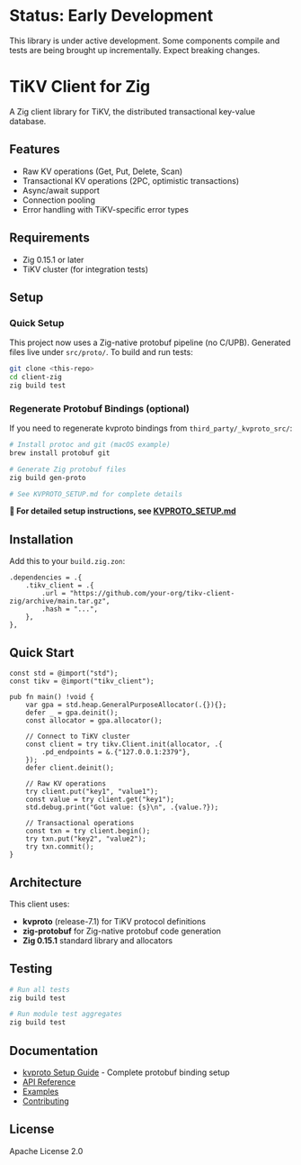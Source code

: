 # Status: Early Development

This library is under active development. Some components compile and tests are being brought up incrementally. Expect breaking changes.

# TiKV Client for Zig

A Zig client library for TiKV, the distributed transactional key-value database.

## Features

- Raw KV operations (Get, Put, Delete, Scan)
- Transactional KV operations (2PC, optimistic transactions)
- Async/await support
- Connection pooling
- Error handling with TiKV-specific error types

## Requirements

- Zig 0.15.1 or later
- TiKV cluster (for integration tests)

## Setup

### Quick Setup
This project now uses a Zig-native protobuf pipeline (no C/UPB). Generated files live under `src/proto/`. To build and run tests:

```bash
git clone <this-repo>
cd client-zig
zig build test
```

### Regenerate Protobuf Bindings (optional)
If you need to regenerate kvproto bindings from `third_party/_kvproto_src/`:

```bash
# Install protoc and git (macOS example)
brew install protobuf git

# Generate Zig protobuf files
zig build gen-proto

# See KVPROTO_SETUP.md for complete details
```

**📖 For detailed setup instructions, see [KVPROTO_SETUP.md](KVPROTO_SETUP.md)**

## Installation

Add this to your `build.zig.zon`:

```zig
.dependencies = .{
    .tikv_client = .{
        .url = "https://github.com/your-org/tikv-client-zig/archive/main.tar.gz",
        .hash = "...",
    },
},
```

## Quick Start

```zig
const std = @import("std");
const tikv = @import("tikv_client");

pub fn main() !void {
    var gpa = std.heap.GeneralPurposeAllocator(.{}){};
    defer _ = gpa.deinit();
    const allocator = gpa.allocator();

    // Connect to TiKV cluster
    const client = try tikv.Client.init(allocator, .{
        .pd_endpoints = &.{"127.0.0.1:2379"},
    });
    defer client.deinit();

    // Raw KV operations
    try client.put("key1", "value1");
    const value = try client.get("key1");
    std.debug.print("Got value: {s}\n", .{value.?});

    // Transactional operations
    const txn = try client.begin();
    try txn.put("key2", "value2");
    try txn.commit();
}
```

## Architecture

This client uses:
- **kvproto** (release-7.1) for TiKV protocol definitions
- **zig-protobuf** for Zig-native protobuf code generation
- **Zig 0.15.1** standard library and allocators

## Testing

```bash
# Run all tests
zig build test

# Run module test aggregates
zig build test
```

## Documentation

- [kvproto Setup Guide](KVPROTO_SETUP.md) - Complete protobuf binding setup
- [API Reference](docs/api.md)
- [Examples](examples/)
- [Contributing](CONTRIBUTING.md)

## License

Apache License 2.0


